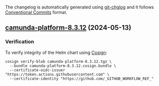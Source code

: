 The changelog is automatically generated using [git-chglog](https://github.com/git-chglog/git-chglog)
and it follows [Conventional Commits](https://www.conventionalcommits.org/en/v1.0.0/) format.


<a name="camunda-platform-8.3.12"></a>
## [camunda-platform-8.3.12](https://github.com/camunda/camunda-platform-helm/compare/camunda-platform-8.3.11...camunda-platform-8.3.12) (2024-05-13)

### Verification

To verify integrity of the Helm chart using [Cosign](https://docs.sigstore.dev/signing/quickstart/):

```shell
cosign verify-blob camunda-platform-8.3.12.tgz \
  --bundle camunda-platform-8.3.12.cosign.bundle \
  --certificate-oidc-issuer "https://token.actions.githubusercontent.com" \
  --certificate-identity "https://github.com/_GITHUB_WORKFLOW_REF_"
```
